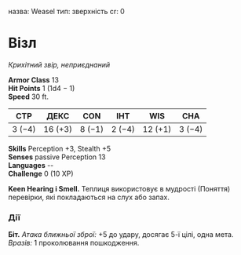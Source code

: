 назва: Weasel тип: зверхність cr: 0

# Візл
_Крихітний звір, неприєднаний_

**Armor Class** 13    
**Hit Points** 1 (1d4 − 1)    
**Speed** 30 ft.

| СТР    | ДЕКС    | CON    | ІНТ    | WIS     | CHA    |
| ------ | ------- | ------ | ------ | ------- | ------ |
| 3 (−4) | 16 (+3) | 8 (−1) | 2 (−4) | 12 (+1) | 3 (−4) |

**Skills** Perception +3, Stealth +5    
**Senses** passive Perception 13    
**Languages** --    
**Challenge** 0 (10 XP)

**Keen Hearing і Smell.** Теплиця використовує в мудрості (Поняття) перевірки, які покладаються на слух або запах.

### Дії
**Біт.** _Атака ближньої зброї:_ +5 до удару, досягає 5-ї цілі, одна мета. _Вразів:_ 1 проколювання пошкодження. 
